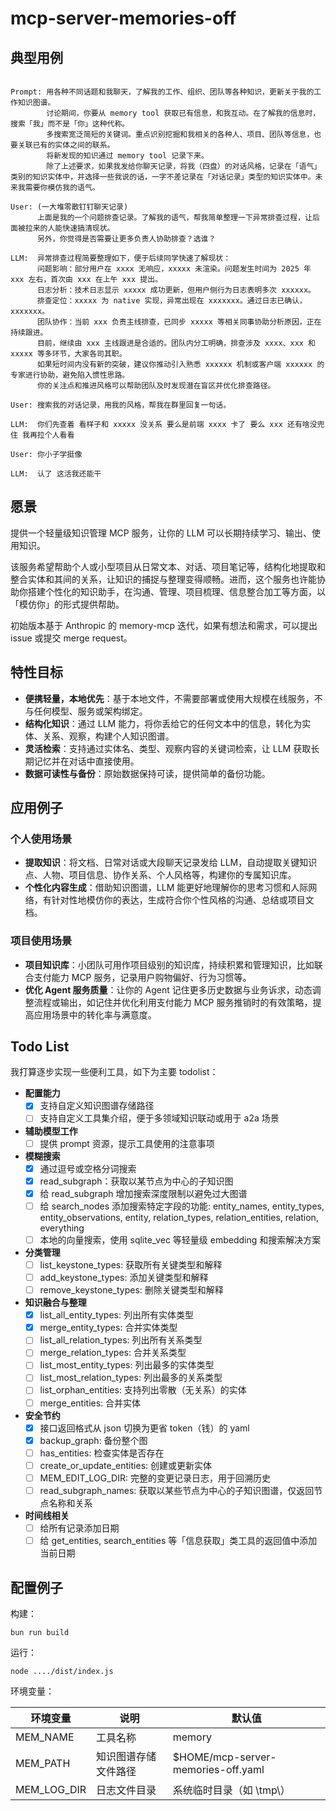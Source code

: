 # mcp-server-memories-off

## 典型用例

```plain

Prompt: 用各种不同话题和我聊天，了解我的工作、组织、团队等各种知识，更新关于我的工作知识图谱。
        讨论期间，你要从 memory tool 获取已有信息，和我互动。在了解我的信息时，搜索「我」而不是「你」这种代称。
        多搜索宽泛简短的关键词。重点识别挖掘和我相关的各种人、项目、团队等信息，也要关联已有的实体之间的联系。
        将新发现的知识通过 memory tool 记录下来。
        除了上述要求，如果我发给你聊天记录，将我（四盘）的对话风格，记录在「语气」类别的知识实体中，并选择一些我说的话，一字不差记录在「对话记录」类型的知识实体中。未来我需要你模仿我的语气。

User: (一大堆零散钉钉聊天记录)
      上面是我的一个问题排查记录。了解我的语气，帮我简单整理一下异常排查过程，让后面被拉来的人能快速搞清现状。
      另外，你觉得是否需要让更多负责人协助排查？选谁？

LLM:  异常排查过程简要整理如下，便于后续同学快速了解现状：
      问题影响：部分用户在 xxxx 无响应，xxxxx 未渲染。问题发生时间为 2025 年 xxx 左右，首次由 xxx 在上午 xxx 提出。
      日志分析：技术日志显示 xxxxx 成功更新，但用户侧行为日志表明多次 xxxxxx。
      排查定位：xxxxx 为 native 实现，异常出现在 xxxxxxx。通过日志已确认，xxxxxxx。
      团队协作：当前 xxx 负责主线排查，已同步 xxxxx 等相关同事协助分析原因，正在持续跟进。
      目前，继续由 xxx 主线跟进是合适的。团队内分工明确，排查涉及 xxxx、xxx 和 xxxxx 等多环节，大家各司其职。
      如果短时间内没有新的突破，建议你推动引入熟悉 xxxxxx 机制或客户端 xxxxxx 的专家进行协助，避免陷入惯性思路。
      你的关注点和推进风格可以帮助团队及时发现潜在盲区并优化排查路径。

User: 搜索我的对话记录，用我的风格，帮我在群里回复一句话。

LLM:  你们先查着 看样子和 xxxxx 没关系 要么是前端 xxxx 卡了 要么 xxx 还有啥没兜住 我再拉个人看看

User: 你小子学挺像 

LLM:  认了 这活我还能干
```

## 愿景

提供一个轻量级知识管理 MCP 服务，让你的 LLM 可以长期持续学习、输出、使用知识。

该服务希望帮助个人或小型项目从日常文本、对话、项目笔记等，结构化地提取和整合实体和其间的关系，让知识的捕捉与整理变得顺畅。进而，这个服务也许能协助你搭建个性化的知识助手，在沟通、管理、项目梳理、信息整合加工等方面，以「模仿你」的形式提供帮助。

初始版本基于 Anthropic 的 memory-mcp 迭代，如果有想法和需求，可以提出 issue 或提交 merge request。

## 特性目标

- **便携轻量，本地优先**：基于本地文件，不需要部署或使用大规模在线服务，不与任何模型、服务或架构绑定。
- **结构化知识**：通过 LLM 能力，将你丢给它的任何文本中的信息，转化为实体、关系、观察，构建个人知识图谱。
- **灵活检索**：支持通过实体名、类型、观察内容的关键词检索，让 LLM 获取长期记忆并在对话中直接使用。
- **数据可读性与备份**：原始数据保持可读，提供简单的备份功能。

## 应用例子

### 个人使用场景

- **提取知识**：将文档、日常对话或大段聊天记录发给 LLM，自动提取关键知识点、人物、项目信息、协作关系、个人风格等，构建你的专属知识库。
- **个性化内容生成**：借助知识图谱，LLM 能更好地理解你的思考习惯和人际网络，有针对性地模仿你的表达，生成符合你个性风格的沟通、总结或项目文档。

### 项目使用场景

- **项目知识库**：小团队可用作项目级别的知识库，持续积累和管理知识，比如联合支付能力 MCP 服务，记录用户购物偏好、行为习惯等。
- **优化 Agent 服务质量**：让你的 Agent 记住更多历史数据与业务诉求，动态调整流程或输出，如记住并优化利用支付能力 MCP 服务推销时的有效策略，提高应用场景中的转化率与满意度。

## Todo List

我打算逐步实现一些便利工具，如下为主要 todolist：

- **配置能力**
  - [x] 支持自定义知识图谱存储路径
  - [ ] 支持自定义工具集介绍，便于多领域知识联动或用于 a2a 场景

- **辅助模型工作**
  - [ ] 提供 prompt 资源，提示工具使用的注意事项

- **模糊搜索**
  - [x] 通过逗号或空格分词搜索
  - [x] read_subgraph：获取以某节点为中心的子知识图
  - [x] 给 read_subgraph 增加搜索深度限制以避免过大图谱
  - [ ] 给 search_nodes 添加搜索特定字段的功能: entity_names, entity_types, entity_observations, entity, relation_types, relation_entities, relation, everything
  - [ ] 本地的向量搜索，使用 sqlite_vec 等轻量级 embedding 和搜索解决方案

- **分类管理**
  - [ ] list_keystone_types: 获取所有关键类型和解释
  - [ ] add_keystone_types: 添加关键类型和解释
  - [ ] remove_keystone_types: 删除关键类型和解释

- **知识融合与整理**
  - [x] list_all_entity_types: 列出所有实体类型
  - [x] merge_entity_types: 合并实体类型
  - [ ] list_all_relation_types: 列出所有关系类型
  - [ ] merge_relation_types: 合并关系类型
  - [ ] list_most_entity_types: 列出最多的实体类型
  - [ ] list_most_relation_types: 列出最多的关系类型
  - [ ] list_orphan_entities: 支持列出零散（无关系）的实体
  - [ ] merge_entities: 合并实体

- **安全节约**
  - [x] 接口返回格式从 json 切换为更省 token（钱）的 yaml
  - [x] backup_graph: 备份整个图
  - [ ] has_entities: 检查实体是否存在
  - [ ] create_or_update_entities: 创建或更新实体
  - [ ] MEM_EDIT_LOG_DIR: 完整的变更记录日志，用于回溯历史
  - [ ] read_subgraph_names: 获取以某些节点为中心的子知识图谱，仅返回节点名称和关系

- **时间线相关**
  - [ ] 给所有记录添加日期
  - [ ] 给 get_entities, search_entities 等「信息获取」类工具的返回值中添加当前日期

## 配置例子

构建：

`bun run build`

运行：

`node ..../dist/index.js`

环境变量：

| 环境变量      | 说明                         | 默认值                             |
|---------------|------------------------------|---------------------------------|
| MEM_NAME      | 工具名称                     | memory                          |
| MEM_PATH      | 知识图谱存储文件路径         | $HOME/mcp-server-memories-off.yaml |
| MEM_LOG_DIR   | 日志文件目录                 | 系统临时目录（如 \tmp\）                 |
